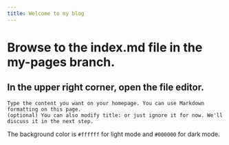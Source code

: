 ```yaml
---
title: Welcome to my blog
---
```

# Browse to the index.md file in the my-pages branch.
## In the upper right corner, open the file editor.
```
Type the content you want on your homepage. You can use Markdown formatting on this page.
(optional) You can also modify title: or just ignore it for now. We'll discuss it in the next step.
```
The background color is `#ffffff` for light mode and `#000000` for dark mode.
